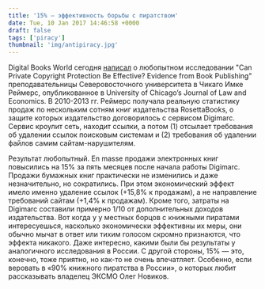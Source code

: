 ```yaml
---
title: '15% — эффективность борьбы с пиратством'
date: Tue, 10 Jan 2017 14:46:58 +0000
draft: false
tags: ['piracy']
thumbnail: 'img/antipiracy.jpg'
---
```


Digital Books World сегодня [написал](http://www.digitalbookworld.com/2017/study-cloud-based-piracy-protection-increase-sales/) о любопытном исследовании "Can Private Copyright Protection Be Effective? Evidence from Book Publishing" преподавательницы Северовосточного университета в Чикаго Имке Реймерс, опубликованное в University of Chicago’s Journal of Law and Economics. В 2010-2013 гг. Реймерс получала реальную статистику продаж по нескольким сотням книг издательства RosettaBooks, о защите которых издательство договорилось с сервисом Digimarc. Сервис кроулит сеть, находит ссылки, а потом (1) отсылает требования об удалении ссылок поисковым системам и (2) требования об удалении файлов самим сайтам-нарушителям.

Результат любопытный. En masse продажи электронных книг повысились на 15% за пять месяцев после начала работы Digimarc. Продажи бумажных книг практически не изменились и даже незначительно, но сократились. При этом экономический эффект имело именно удаление ссылок (+15,8% к продажам), а не направление требований сайтам (+1,4% к продажам). Кроме того, затраты на Digimarc составили примерно 1/10 от дополнительных доходов издательства. Вот когда у у местных борцов с книжными пиратами интересуешься, насколько экономически эффективны их меры, они обычно мычат в ответ или тихим голосом скромно признаются, что эффекта никакого. Даже интересно, какими были бы результаты у аналогичного исследования в России. С другой стороны, 15% — это, конечно, тоже приятно, но как-то не очень впечатляет. Особенно, если веровать в «90% книжного пиратства в России», о которых любит рассказывать владелец ЭКСМО Олег Новиков.